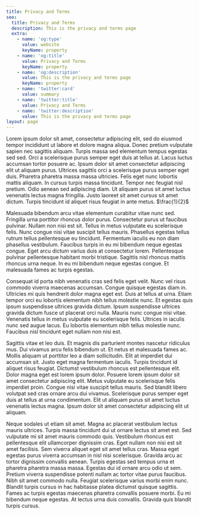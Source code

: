 ```yaml
---
title: Privacy and Terms
seo:
  title: Privacy and Terms
  description: This is the privacy and terms page
  extra:
    - name: 'og:type'
      value: website
      keyName: property
    - name: 'og:title'
      value: Privacy and Terms
      keyName: property
    - name: 'og:description'
      value: This is the privacy and terms page
      keyName: property
    - name: 'twitter:card'
      value: summary
    - name: 'twitter:title'
      value: Privacy and Terms
    - name: 'twitter:description'
      value: This is the privacy and terms page
layout: page
---
```

Lorem ipsum dolor sit amet, consectetur adipiscing elit, sed do eiusmod tempor incididunt ut labore et dolore magna aliqua. Donec pretium vulputate sapien nec sagittis aliquam. Turpis massa sed elementum tempus egestas sed sed. Orci a scelerisque purus semper eget duis at tellus at. Lacus luctus accumsan tortor posuere ac. Ipsum dolor sit amet consectetur adipiscing elit ut aliquam purus. Ultrices sagittis orci a scelerisque purus semper eget duis. Pharetra pharetra massa massa ultricies. Felis eget nunc lobortis mattis aliquam. In cursus turpis massa tincidunt. Tempor nec feugiat nisl pretium. Odio aenean sed adipiscing diam. Ut aliquam purus sit amet luctus venenatis lectus magna fringilla. Justo laoreet sit amet cursus sit amet dictum. Turpis tincidunt id aliquet risus feugiat in ante metus. $\frac{1}{2}$

Malesuada bibendum arcu vitae elementum curabitur vitae nunc sed. Fringilla urna porttitor rhoncus dolor purus. Consectetur purus ut faucibus pulvinar. Nullam non nisi est sit. Tellus in metus vulputate eu scelerisque felis. Nunc congue nisi vitae suscipit tellus mauris. Phasellus egestas tellus rutrum tellus pellentesque eu tincidunt. Fermentum iaculis eu non diam phasellus vestibulum. Faucibus turpis in eu mi bibendum neque egestas congue. Eget arcu dictum varius duis at consectetur lorem. Pellentesque pulvinar pellentesque habitant morbi tristique. Sagittis nisl rhoncus mattis rhoncus urna neque. In eu mi bibendum neque egestas congue. Et malesuada fames ac turpis egestas.

Consequat id porta nibh venenatis cras sed felis eget velit. Nunc vel risus commodo viverra maecenas accumsan. Congue quisque egestas diam in. Ultricies mi quis hendrerit dolor magna eget est. Duis at tellus at urna. Etiam tempor orci eu lobortis elementum nibh tellus molestie nunc. Et egestas quis ipsum suspendisse ultrices gravida dictum. Ipsum suspendisse ultrices gravida dictum fusce ut placerat orci nulla. Mauris nunc congue nisi vitae. Venenatis tellus in metus vulputate eu scelerisque felis. Ultrices in iaculis nunc sed augue lacus. Eu lobortis elementum nibh tellus molestie nunc. Faucibus nisl tincidunt eget nullam non nisi est.

Sagittis vitae et leo duis. Et magnis dis parturient montes nascetur ridiculus mus. Dui vivamus arcu felis bibendum ut. Et netus et malesuada fames ac. Mollis aliquam ut porttitor leo a diam sollicitudin. Elit at imperdiet dui accumsan sit. Justo eget magna fermentum iaculis. Turpis tincidunt id aliquet risus feugiat. Dictumst vestibulum rhoncus est pellentesque elit. Dolor magna eget est lorem ipsum dolor. Posuere lorem ipsum dolor sit amet consectetur adipiscing elit. Metus vulputate eu scelerisque felis imperdiet proin. Congue nisi vitae suscipit tellus mauris. Sed blandit libero volutpat sed cras ornare arcu dui vivamus. Scelerisque purus semper eget duis at tellus at urna condimentum. Elit ut aliquam purus sit amet luctus venenatis lectus magna. Ipsum dolor sit amet consectetur adipiscing elit ut aliquam.

Neque sodales ut etiam sit amet. Magna ac placerat vestibulum lectus mauris ultrices. Turpis massa tincidunt dui ut ornare lectus sit amet est. Sed vulputate mi sit amet mauris commodo quis. Vestibulum rhoncus est pellentesque elit ullamcorper dignissim cras. Eget nullam non nisi est sit amet facilisis. Sem viverra aliquet eget sit amet tellus cras. Massa eget egestas purus viverra accumsan in nisl nisi scelerisque. Gravida arcu ac tortor dignissim convallis aenean. Turpis egestas sed tempus urna et pharetra pharetra massa massa. Egestas dui id ornare arcu odio ut sem. Pretium viverra suspendisse potenti nullam ac tortor vitae purus faucibus. Nibh sit amet commodo nulla. Feugiat scelerisque varius morbi enim nunc. Blandit turpis cursus in hac habitasse platea dictumst quisque sagittis. Fames ac turpis egestas maecenas pharetra convallis posuere morbi. Eu mi bibendum neque egestas. At lectus urna duis convallis. Gravida quis blandit turpis cursus.
